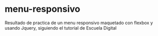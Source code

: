 # menu-responsivo
Resultado de practica de un menu responsivo maquetado con flexbox y usando Jquery, siguiendo el tutorial de Escuela Digital

